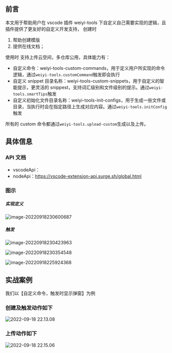 ## 前言

本文用于帮助用户在 vscode 插件 weiyi-tools 下自定义自己需要实现的逻辑，且插件提供了更友好的自定义开发支持， 创建时

1. 帮助创建模版
2. 提供在线文档；

使用时 支持上传云空间，多仓库公用，具体能力有：

- 自定义命令：weiyi-tools-custom-commands，用于定义用户所实现的命令逻辑，通过`weiyi-tools.customCommand`触发即会执行
- 自定义 snippet 目录名称：weiyi-tools-custom-snippets，用于自定义的智能提示，更灵活的 snippest，支持词汇级别和文件级别的提示。通过`weiyi-tools.smartTips`触发
- 自定义初始化文件目录名称：weiyi-tools-init-configs，用于生成一些文件或目录，当执行时会在指定路径上生成对应内容。通过`weiyi-tools.initConfig`触发

所有的 custom 命令都通过`weiyi-tools.upload-custom`生成以及上传。

## 具体信息

### API 文档

- vscodeApi：
- nodeApi：https://vscode-extension-api.surge.sh/global.html

### 图示

##### 实现定义

![image-20220918230600687](https://tva1.sinaimg.cn/large/e6c9d24ely1h6b5q728uaj21ms056dh2.jpg)

##### 触发

![image-20220918230423963](https://tva1.sinaimg.cn/large/e6c9d24ely1h6b5oir5gzj21lq05qwfr.jpg)

![image-20220918230354548](https://tva1.sinaimg.cn/large/e6c9d24ely1h6b5o0fr2gj21mo05odh8.jpg)

![image-20220918225924368](https://tva1.sinaimg.cn/large/e6c9d24ely1h6b5jjevovj21ni05ata4.jpg)

## 实战案例

我们以【自定义命令，触发时显示弹窗】为例

### 创建及触发动作如下

![2022-09-18 22.13.08](https://tva1.sinaimg.cn/large/e6c9d24ely1h6b5r3hv8bg215w0nt4qp.gif)

### 上传动作如下

![2022-09-18 22.15.06](https://tva1.sinaimg.cn/large/e6c9d24ely1h6b5rcuyw2g214z0nu7la.gif)
